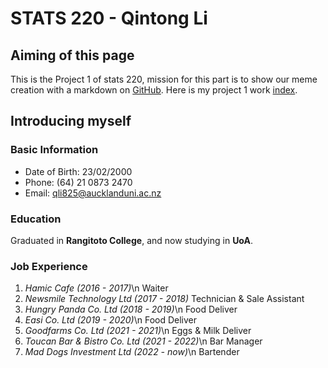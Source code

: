 # **STATS 220 - Qintong Li**

## Aiming of this page
This is the Project 1 of stats 220, mission for this part is to show our meme creation with a markdown on [GitHub](https://github.com/qli825/stats220). Here is my project 1 work [index](https://github.com/qli825/stats220/blob/main/index.html).

## Introducing myself

### Basic Information
- Date of Birth: 23/02/2000
- Phone: (64) 21 0873 2470
- Email: qli825@aucklanduni.ac.nz

### Education
Graduated in **Rangitoto College**, and now studying in **UoA**.

### Job Experience
1. _Hamic Cafe (2016 - 2017)_\n
Waiter
2. _Newsmile Technology Ltd (2017 - 2018)_ 
Technician & Sale Assistant
3. _Hungry Panda Co. Ltd (2018 - 2019)_\n
Food Deliver
4. _Easi Co. Ltd (2019 - 2020)_\n
Food Deliver
5. _Goodfarms Co. Ltd (2021 - 2021)_\n
Eggs & Milk Deliver
6. _Toucan Bar & Bistro Co. Ltd (2021 - 2022)_\n
Bar Manager
7. _Mad Dogs Investment Ltd (2022 - now)_\n
Bartender

